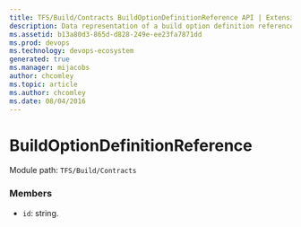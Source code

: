 ```yaml
---
title: TFS/Build/Contracts BuildOptionDefinitionReference API | Extensions for Azure DevOps Services
description: Data representation of a build option definition reference.
ms.assetid: b13a80d3-865d-d828-249e-ee23fa7871dd
ms.prod: devops
ms.technology: devops-ecosystem
generated: true
ms.manager: mijacobs
author: chcomley
ms.topic: article
ms.author: chcomley
ms.date: 08/04/2016
---
```


# BuildOptionDefinitionReference

Module path: `TFS/Build/Contracts`


### Members

* `id`: string. 

